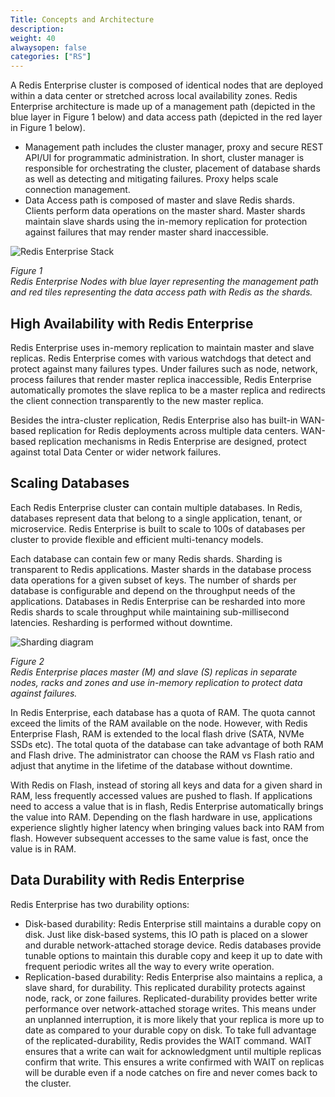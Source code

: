 ```yaml
---
Title: Concepts and Architecture
description: 
weight: 40
alwaysopen: false
categories: ["RS"]
---
```

A Redis Enterprise cluster is composed of identical nodes that are
deployed within a data center or stretched across local availability
zones. Redis Enterprise architecture is made up of a management path
(depicted in the blue layer in Figure 1 below) and data access path
(depicted in the red layer in Figure 1 below).

- Management path includes the cluster manager, proxy and secure REST
    API/UI for programmatic administration. In short, cluster manager is
    responsible for orchestrating the cluster, placement of database
    shards as well as detecting and mitigating failures. Proxy helps
    scale connection management.
- Data Access path is composed of master and slave Redis shards.
    Clients perform data operations on the master shard. Master shards
    maintain slave shards using the in-memory replication for protection
    against failures that may render master shard inaccessible.

![Redis Enterprise
Stack](/images/rs/rp_stack.png?width=700&height=319)

*Figure 1*\
*Redis Enterprise Nodes with blue layer representing the management path
and red tiles representing the data access path with Redis as the
shards.*

## High Availability with Redis Enterprise

Redis Enterprise uses in-memory replication to maintain master and slave
replicas. Redis Enterprise comes with various watchdogs that detect and
protect against many failures types. Under failures such as node,
network, process failures that render master replica inaccessible, Redis
Enterprise automatically promotes the slave replica to be a master
replica and redirects the client connection transparently to the new
master replica.

Besides the intra-cluster replication, Redis Enterprise also has
built-in WAN-based replication for Redis deployments across multiple
data centers. WAN-based replication mechanisms in Redis Enterprise are
designed, protect against total Data Center or wider network failures.

## Scaling Databases

Each Redis Enterprise cluster can contain multiple databases. In Redis,
databases represent data that belong to a single application, tenant, or
microservice. Redis Enterprise is built to scale to 100s of databases
per cluster to provide flexible and efficient multi-tenancy models.

Each database can contain few or many Redis shards. Sharding is
transparent to Redis applications. Master shards in the database process
data operations for a given subset of keys. The number of shards per
database is configurable and depend on the throughput needs of the
applications. Databases in Redis Enterprise can be resharded into more
Redis shards to scale throughput while maintaining sub-millisecond
latencies. Resharding is performed without downtime.

![Sharding diagram](/images/rs/sharding.png?width=700&height=406)

*Figure 2*\
*Redis Enterprise places master (M) and slave (S) replicas in separate
nodes, racks and zones and use in-memory replication to protect data
against failures.*

In Redis Enterprise, each database has a quota of RAM. The quota cannot
exceed the limits of the RAM available on the node. However, with Redis
Enterprise Flash, RAM is extended to the local flash drive (SATA, NVMe
SSDs etc). The total quota of the database can take advantage of both
RAM and Flash drive. The administrator can choose the RAM vs Flash ratio
and adjust that anytime in the lifetime of the database without
downtime.

With Redis on Flash, instead of storing all keys and data for a
given shard in RAM, less frequently accessed values are pushed to flash.
If applications need to access a value that is in flash, Redis
Enterprise automatically brings the value into RAM. Depending on the
flash hardware in use, applications experience slightly higher latency
when bringing values back into RAM from flash. However subsequent
accesses to the same value is fast, once the value is in RAM.

## Data Durability with Redis Enterprise

Redis Enterprise has two durability options:

- Disk-based durability: Redis Enterprise still maintains a durable
    copy on disk. Just like disk-based systems, this IO path is placed
    on a slower and durable network-attached storage device. Redis
    databases provide tunable options to maintain this durable copy and
    keep it up to date with frequent periodic writes all the way to
    every write operation.
- Replication-based durability: Redis Enterprise also maintains a
    replica, a slave shard, for durability. This replicated durability
    protects against node, rack, or zone failures. Replicated-durability
    provides better write performance over network-attached storage
    writes. This means under an unplanned interruption, it is more
    likely that your replica is more up to date as compared to your
    durable copy on disk. To take full advantage of the
    replicated-durability, Redis provides the WAIT command. WAIT ensures
    that a write can wait for acknowledgment until multiple replicas
    confirm that write. This ensures a write confirmed with WAIT on
    replicas will be durable even if a node catches on fire and never
    comes back to the cluster.
